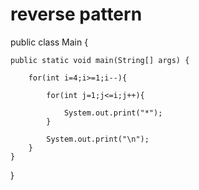 # reverse pattern
public class Main
{

	public static void main(String[] args) {
  
		for(int i=4;i>=1;i--){
    
		    for(int j=1;j<=i;j++){
        
		        System.out.print("*");
		    }
		    
		    System.out.print("\n");
		}
	}
}

